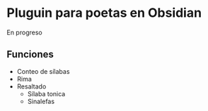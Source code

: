 # Pluguin para poetas en Obsidian
En progreso
## Funciones
- Conteo de sílabas
- Rima
- Resaltado 
   - Sílaba tonica
   - Sinalefas